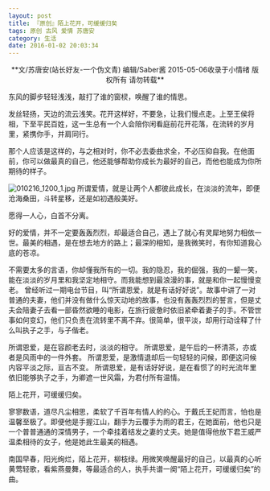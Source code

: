 ```yaml
---
layout: post
title: 『原创』陌上花开，可缓缓归矣
tags: 原创 古风 爱情 苏唐安
category: 生活
date: 2016-01-02 20:03:34
---
```


<center>**文/苏唐安(站长好友-一个伪文青) 编辑/Saber酱 2015-05-06收录于小情绪 版权所有 请勿转载**</center>

东风的脚步轻轻浅浅，敲打了谁的窗棂，唤醒了谁的情思。

发丝轻扬，天边的流云浅笑。花开这样好，不要急，让我们慢点走。上至王侯将相，下至平民百姓，这一生总有一个人会陪你闲看庭前花开花落，在流转的岁月里，紧携你手，并肩同行。

那个人应该是这样的，与之相对时，你不必去委曲求全，不必压抑自我。在他面前，你可以做最真的自己，他还能够帮助你成长为最好的自己，而他也能成为你所期待的样子。

![010216_1200_1.jpg](http://7xlkoc.com1.z0.glb.clouddn.com/wp-content/uploads/2016/01/010216_1200_1.jpg)
所谓爱情，就是让两个人都彼此成长，在淡淡的流年，即便沧海桑田，斗转星移，还是如初遇般美好。

愿得一人心，白首不分离。

好的爱情，并不一定要轰轰烈烈，却最适合自己，遇上了就心有灵犀地努力相依一世。最美的相遇，是在想去地方的路上；最深的相知，是我微笑时，有你知道我心底的苍凉。

不需要太多的言语，你却懂我所有的一切。我的隐忍，我的倔强，我的一颦一笑，能在淡淡的岁月里和我坚定地相守。而我能想到最浪漫的事，就是和你一起慢慢变老。
曾经听过一期电台节目，叫“所谓恩爱，就是有话好好说”。故事中讲了一对普通的夫妻，他们并没有做什么惊天动地的故事，也没有轰轰烈烈的誓言，但是丈夫会陪妻子去看一部昏然欲睡的电影，在旅行疲惫时依旧紧牵着妻子的手。不管世事如何变幻，他们只负责在流转里不离不弃。很简单，很平淡，却用行动诠释了什么叫执子之手，与子偕老。

所谓恩爱，是在容颜老去时，淡淡的相守。
所谓恩爱，是午后的一杯清茶，亦或者是风雨中的一件外套。
所谓恩爱，是激情退却后一句轻轻的问候，即便这问候内容平淡之际，亘古不变。
所谓恩爱，是有话好好说，是在看惯了的时光流年里依旧能够执子之手，为卿遮一世风霜，为君付所有温情。

陌上花开，可缓缓归矣。

寥寥数语，道尽凡尘相思，柔软了千百年有情人的的心。于戴氏王妃而言，怕也是温馨至极了。即便他是手握江山，翻手为云覆手为雨的君王，在她面前，他也只是一个普普通通的深情男子，一个牵挂着结发之妻的丈夫。她是值得他放下君王威严温柔相待的女子，他是她此生最美的相遇。

南国早春，阳光绚烂，陌上花开，柳枝绿。用微笑唤醒最好的自己，以最真的心听黄莺轻歌，看紫燕曼舞，等最适合的人，执手共谱一阕“陌上花开，可缓缓归矣”的曲。